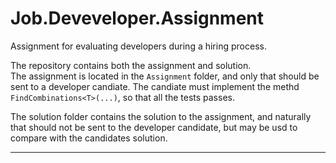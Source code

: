 # Job.Deveveloper.Assignment
Assignment for evaluating developers during a hiring process.  

The repository contains both the assignment and solution.  
The assignment is located in the ```Assignment``` folder, and only that should be sent to a developer candiate. The candiate must implement the methd ```FindCombinations<T>(...)```, so that all the tests passes.  

The solution folder contains the solution to the assignment, and naturally that should not be sent to the developer candidate, but may be usd to compare with the candidates solution.  

***
